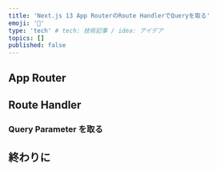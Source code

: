 ```yaml
---
title: 'Next.js 13 App RouterのRoute HandlerでQueryを取る'
emoji: '🤖'
type: 'tech' # tech: 技術記事 / idea: アイデア
topics: []
published: false
---
```


## App Router

## Route Handler

### Query Parameter を取る

## 終わりに
